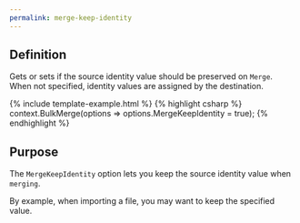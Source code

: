 ```yaml
---
permalink: merge-keep-identity
---
```


## Definition
Gets or sets if the source identity value should be preserved on `Merge`. When not specified, identity values are assigned by the destination.

{% include template-example.html %} 
{% highlight csharp %}
context.BulkMerge(options => options.MergeKeepIdentity = true);
{% endhighlight %}

## Purpose
The `MergeKeepIdentity` option lets you keep the source identity value when `merging`.

By example, when importing a file, you may want to keep the specified value.